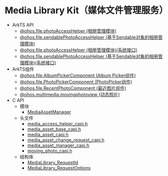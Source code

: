 # Media Library Kit（媒体文件管理服务）

- ArkTS API<!--media-library-arkts-->
  - [@ohos.file.photoAccessHelper (相册管理模块)](js-apis-photoAccessHelper.md)
  - [@ohos.file.sendablePhotoAccessHelper (基于Sendable对象的相册管理模块)](js-apis-sendablePhotoAccessHelper.md)
  <!--Del-->
  - [@ohos.file.photoAccessHelper (相册管理模块)(系统接口)](js-apis-photoAccessHelper-sys.md)
  - [@ohos.file.sendablePhotoAccessHelper (基于Sendable对象的相册管理模块)(系统接口)](js-apis-sendablePhotoAccessHelper-sys.md)
  <!--DelEnd-->
- ArkTS组件<!--media-library-comp-->
  - [@ohos.file.AlbumPickerComponent (Album Picker组件)](ohos-file-AlbumPickerComponent.md)
  - [@ohos.file.PhotoPickerComponent (PhotoPicker组件)](ohos-file-PhotoPickerComponent.md)
  - [@ohos.file.RecentPhotoComponent (最近图片组件)](ohos-file-RecentPhotoComponent.md)
  - [@ohos.multimedia.movingphotoview (动态照片)](ohos-multimedia-movingphotoview.md)
- C API<!--media-library-c-->
  - 模块<!--media-library-module-->
    - [MediaAssetManager](_media_asset_manager.md)
  - 头文件<!--media-library-headerfile-->
    - [media_access_helper_capi.h](media__access__helper__capi_8h.md)
    - [media_asset_base_capi.h](media__asset__base__capi_8h.md)
    - [media_asset_capi.h](media__asset__capi_8h.md)
    - [media_asset_change_request_capi.h](media__asset__change__request__capi_8h.md)
    - [media_asset_manager_capi.h](media__asset__manager__capi_8h.md)
    - [moving_photo_capi.h](moving__photo__capi_8h.md)
  - 结构体<!--media-library-struct-->
    - [MediaLibrary_RequestId](_media_library___request_id.md)
    - [MediaLibrary_RequestOptions](_media_library___request_options.md)
